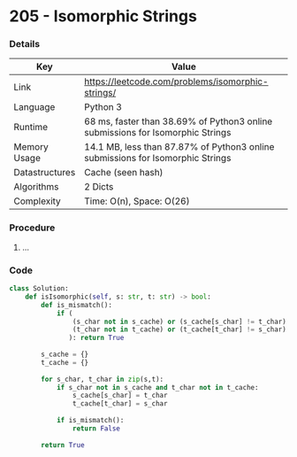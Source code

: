 # 205 - Isomorphic Strings

### Details

| Key | Value |
| --- | ----- |
| Link | https://leetcode.com/problems/isomorphic-strings/
| Language | Python 3
| Runtime | 68 ms, faster than 38.69% of Python3 online submissions for Isomorphic Strings
| Memory Usage | 14.1 MB, less than 87.87% of Python3 online submissions for Isomorphic Strings
| Datastructures | Cache (seen hash)
| Algorithms | 2 Dicts
| Complexity | Time: O(n), Space: O(26)

### Procedure

1. ...

### Code

```python
class Solution:
    def isIsomorphic(self, s: str, t: str) -> bool:
        def is_mismatch():
            if (
                (s_char not in s_cache) or (s_cache[s_char] != t_char) or
                (t_char not in t_cache) or (t_cache[t_char] != s_char)
               ): return True
        
        s_cache = {}
        t_cache = {}
        
        for s_char, t_char in zip(s,t):
            if s_char not in s_cache and t_char not in t_cache:
                s_cache[s_char] = t_char
                t_cache[t_char] = s_char
            
            if is_mismatch():
                return False
        
        return True
```
